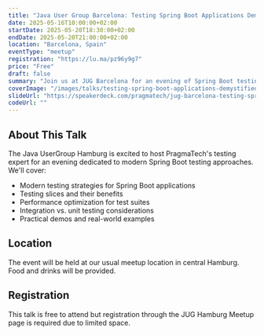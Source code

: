 ```yaml
---
title: "Java User Group Barcelona: Testing Spring Boot Applications Demystified"
date: 2025-05-16T10:00:00+02:00
startDate: 2025-05-20T18:30:00+02:00
endDate: 2025-05-20T21:00:00+02:00
location: "Barcelona, Spain"
eventType: "meetup"
registration: "https://lu.ma/pz96y9g7"
price: "Free"
draft: false
summary: "Join us at JUG Barcelona for an evening of Spring Boot testing insights and best practices."
coverImage: "/images/talks/testing-spring-boot-applications-demystified.webp"
slideUrl: "https://speakerdeck.com/pragmatech/jug-barcelona-testing-spring-boot"
codeUrl: ""
---
```


## About This Talk

The Java UserGroup Hamburg is excited to host PragmaTech's testing expert for an evening dedicated to modern Spring Boot testing approaches. We'll cover:

- Modern testing strategies for Spring Boot applications
- Testing slices and their benefits
- Performance optimization for test suites
- Integration vs. unit testing considerations
- Practical demos and real-world examples

## Location

The event will be held at our usual meetup location in central Hamburg. Food and drinks will be provided.

## Registration

This talk is free to attend but registration through the JUG Hamburg Meetup page is required due to limited space.
